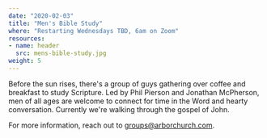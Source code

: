 ```yaml
---
date: "2020-02-03"
title: "Men's Bible Study"
where: "Restarting Wednesdays TBD, 6am on Zoom"
resources:
- name: header
  src: mens-bible-study.jpg
weight: 5
---
```


Before the sun rises, there's a group of guys gathering over coffee and breakfast to study Scripture. Led by Phil Pierson and Jonathan McPherson, men of all ages are welcome to connect for time in the Word and hearty conversation. Currently we're walking through the gospel of John. 

For more information, reach out to <groups@arborchurch.com>.

